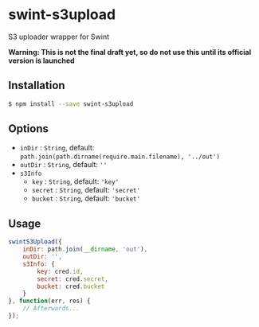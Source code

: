 # swint-s3upload
S3 uploader wrapper for Swint

**Warning: This is not the final draft yet, so do not use this until its official version is launched**

## Installation
```sh
$ npm install --save swint-s3upload
```

## Options
* `inDir` : `String`, default: `path.join(path.dirname(require.main.filename), '../out')`
* `outDir` : `String`, default: `''`
* `s3Info`
  * `key` : `String`, default: `'key'`
  * `secret` : `String`, default: `'secret'`
  * `bucket` : `String`, default: `'bucket'`

## Usage
```javascript
swintS3Upload({
	inDir: path.join(__dirname, 'out'),
	outDir: '',
	s3Info: {
		key: cred.id,
		secret: cred.secret,
		bucket: cred.bucket
	}
}, function(err, res) {
	// Afterwards...
});
```

